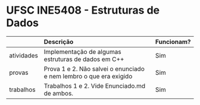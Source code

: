 # UFSC INE5408 - Estruturas de Dados

|            | Descrição                                                          |  Funcionam?                      |
|------------|:------------------------------------------------------------------ | :------------------------------- |
| atividades | Implementação de algumas estruturas de dados em C++                | Sim                              |
| provas     | Prova 1 e 2. Não salvei o enunciado e nem lembro o que era exigido | Sim                              |
| trabalhos  | Trabalhos 1 e 2. Vide Enunciado.md de ambos.                       | Sim                              |
